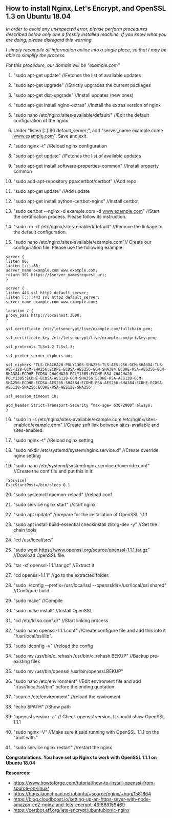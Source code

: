 ## How to install Nginx, Let's Encrypt, and OpenSSL 1.3 on Ubuntu 18.04

*In order to avoid any unexpected error, please perform procedures described below only one a freshly installed machine. If you know what you are doing, please disregard this warning.*

*I simply recompile all information online into a single place, so that I may be able to simplify the process.*

*For this procedure, our domain will be "example.com"*

1. "sudo apt-get update" //Fetches the list of available updates

2. "sudo apt-get upgrade" //Strictly upgrades the current packages

3. "sudo apt-get dist-upgrade" //Install updates (new ones)

4. "sudo apt-get install nginx-extras" //Install the extras version of nginx

5. "sudo nano /etc/nginx/sites-available/default/" //Edit the default configuration of the nginx

6. Under "listen [::]:80 default_server;", add "server_name example.come www.example.com". Save and exit.

7. "sudo nginx -t" //Reload nginx configuration

8. "sudo apt-get update" //Fetches the list of available updates

9. "sudo apt-get install software-properties-common" //Install property common

10. "sudo add-apt-repository ppa:certbot/certbot" //Add repo 

11. "sudo apt-get update" //Add update

12. "sudo apt-get install python-certbot-nginx" //Install certbot

13. "sudo certbot --nginx -d example.com -d www.example.com" //Start the certification process. Please follow its instruction. 

14. "sudo rm -rf /etc/nginx/sites-enabled/default" //Remove the linkage to the default configuration.

15. "sudo nano /etc/nginx/sites-available/example.com"// Create our configuration file. Please use the following example:

```
server {
listen 80;
listen [::]:80;
server_name example.com www.example.com;
return 301 https://$server_name$request_uri;
}

server {
listen 443 ssl http2 default_server;
listen [::]:443 ssl http2 default_server;
server_name example.com www.example.com;

location / {
proxy_pass http://localhost:3000;
}

ssl_certificate /etc/letsencrypt/live/example.com/fullchain.pem;

ssl_certificate_key /etc/letsencrypt/live/example.com/privkey.pem;

ssl_protocols TLSv1.2 TLSv1.3;

ssl_prefer_server_ciphers on;

ssl_ciphers 'TLS-CHACHA20-POLY1305-SHA256:TLS-AES-256-GCM-SHA384:TLS-AES-128-GCM-SHA256:ECDHE-ECDSA-AES256-GCM-SHA384:ECDHE-RSA-AES256-GCM-SHA384:ECDHE-ECDSA-CHACHA20-POLY1305:ECDHE-RSA-CHACHA20-POLY1305:ECDHE-ECDSA-AES128-GCM-SHA256:ECDHE-RSA-AES128-GCM-SHA256:ECDHE-ECDSA-AES256-SHA384:ECDHE-RSA-AES256-SHA384:ECDHE-ECDSA-AES128-SHA256:ECDHE-RSA-AES128-SHA256';

ssl_session_timeout 1h;

add_header Strict-Transport-Security “max-age= 63072000” always;
}
```

16. "sudo ln -s /etc/nginx/sites-available/example.com /etc/nginx/sites-enabled/example.com" //Create soft link between sites-available and sites-enabled.

17. "sudo nginx -t" //Reload nginx setting.

18. "sudo mkdir /etc/systemd/system/nginx.service.d" //Create override nginx setting

19. "sudo nano /etc/systemd/system/nginx.service.d/override.conf" //Create the conf file and put this in it:

```
[Service]
ExecStartPost=/bin/sleep 0.1
```

20. "sudo systemctl daemon-reload" //reload conf

21. "sudo service nginx start" //start nginx

22. "sudo apt update" //prepare for the installation of OpenSSL 1.1.1

23. "sudo apt install build-essential checkinstall zlib1g-dev -y" //Get the chain tools

24. "cd /usr/local/src/"

25. "sudo wget https://www.openssl.org/source/openssl-1.1.1.tar.gz" //Dowload OpenSSL file.

26. "tar -xf openssl-1.1.1.tar.gz" //Extract it

27. "cd openssl-1.1.1" //go to the extracted folder.

28. "sudo ./config --prefix=/usr/local/ssl --openssldir=/usr/local/ssl shared" //Configure build.

29. "sudo make" //Compile

30. "sudo make install" //Install OpenSSL

31. "cd /etc/ld.so.conf.d/" //Start linking process

32. "sudo nano openssl-1.1.1.conf" //Create configure file and add this into it "/usr/local/ssl/lib".

33. "sudo ldconfig -v" //reload the config

34. "sudo mv /usr/bin/c_rehash /usr/bin/c_rehash.BEKUP" //Backup pre-existing files

35. "sudo mv /usr/bin/openssl /usr/bin/openssl.BEKUP"

36. "sudo nano /etc/environment" //Edit enviroment file and add ":/usr/local/ssl/bin" before the ending quotation.

37. "source /etc/environment" //reload the enviroment

38. "echo $PATH" //Show path

39. "openssl version -a" // Check openssl version. It should show OpenSSL 1.1.1

40. "sudo nginx -V" //Make sure it said running with OpenSSL 1.1.1 on the "built with."

41. "sudo service nginx restart" //restart the nginx

**Congratulations. You have set up Nginx to work with OpenSSL 1.1.1 on Ubuntu 18.04**

**Resources:**
* https://www.howtoforge.com/tutorial/how-to-install-openssl-from-source-on-linux/
* https://bugs.launchpad.net/ubuntu/+source/nginx/+bug/1581864
* https://blog.cloudboost.io/setting-up-an-https-sever-with-node-amazon-ec2-nginx-and-lets-encrypt-46f869159469
* https://certbot.eff.org/lets-encrypt/ubuntubionic-nginx